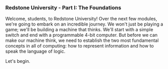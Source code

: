 
### **Redstone University - Part I: The Foundations**

Welcome, students, to Redstone University! Over the next few modules, we're going to embark on an incredible journey. We won't just be playing a game; we'll be building a machine that thinks. We'll start with a simple switch and end with a programmable 4-bit computer. But before we can make our machine think, we need to establish the two most fundamental concepts in all of computing: how to represent information and how to speak the language of logic.

Let's begin.
